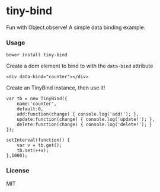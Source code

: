 # tiny-bind

Fun with Object.observe! A simple data binding example.

### Usage

```
bower install tiny-bind
```

Create a dom element to bind to with the `data-bind` attribute
```
<div data-bind="counter"></div>
```

Create an TinyBind instance, then use it!
```
var tb = new TinyBind({
	name:'counter',
	default:0,
	add:function(change) { console.log('add!'); },
	update:function(change) { console.log('update!'); },
	delete:function(change) { console.log('delete!'); }
});

setInterval(function() {
	var v = tb.get();
	tb.set(++v);
},1000);
```

### License
MIT
